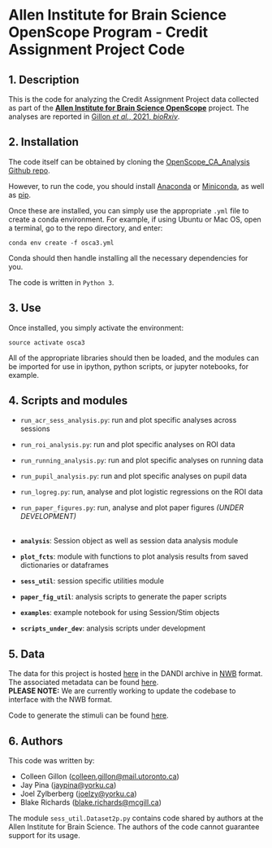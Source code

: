 # Allen Institute for Brain Science OpenScope Program - Credit Assignment Project Code

## 1. Description
This is the code for analyzing the Credit Assignment Project data collected as part of the [**Allen Institute for Brain Science OpenScope**](https://alleninstitute.org/what-we-do/brain-science/) project. The analyses are reported in [Gillon _et al._, 2021, _bioRxiv_](https://www.biorxiv.org/content/10.1101/2021.01.15.426915v1).

## 2. Installation
The code itself can be obtained by cloning the [OpenScope\_CA\_Analysis Github repo](https://github.com/colleenjg/OpenScope_CA_Analysis.git).

However, to run the code, you should install [Anaconda](https://www.anaconda.com/) or [Miniconda](https://conda.io/miniconda.html), as well as [pip](https://pip.pypa.io/en/stable/).

Once these are installed, you can simply use the appropriate `.yml` 
file to create a conda environment. For example, if using Ubuntu or Mac OS, open a terminal, go to the repo directory, and enter:

`conda env create -f osca3.yml`

Conda should then handle installing all the necessary dependencies for you.

The code is written in `Python 3`. 

## 3. Use
Once installed, you simply activate the environment:

`source activate osca3`

All of the appropriate libraries should then be loaded, and the modules can be imported for use in ipython, python scripts, or jupyter notebooks, for example.

## 4. Scripts and modules

* `run_acr_sess_analysis.py`: run and plot specific analyses across sessions
* `run_roi_analysis.py`: run and plot specific analyses on ROI data
* `run_running_analysis.py`: run and plot specific analyses on running data
* `run_pupil_analysis.py`: run and plot specific analyses on pupil data
* `run_logreg.py`: run, analyse and plot logistic regressions on the ROI data
* `run_paper_figures.py`: run, analyse and plot paper figures _(UNDER DEVELOPMENT)_  
&nbsp;

* **`analysis`**: Session object as well as session data analysis module
* **`plot_fcts`**: module with functions to plot analysis results from saved dictionaries or dataframes 
* **`sess_util`**: session specific utilities module
* **`paper_fig_util`**: analysis scripts to generate the paper scripts
* **`examples`**: example notebook for using Session/Stim objects 
* **`scripts_under_dev`**: analysis scripts under development

## 5. Data
The data for this project is hosted [here](https://gui.dandiarchive.org/#/dandiset/000037) in the DANDI archive in [NWB](https://www.nwb.org/) format. The associated metadata can be found [here](https://github.com/jeromelecoq/allen_openscope_metadata/tree/master/projects/credit_assignement).   
**PLEASE NOTE:** We are currently working to update the codebase to interface with the NWB format.
&nbsp;

Code to generate the stimuli can be found [here](https://github.com/colleenjg/cred_assign_stimuli). 


## 6. Authors
This code was written by:

* Colleen Gillon (colleen.gillon@mail.utoronto.ca)
* Jay Pina (jaypina@yorku.ca)
* Joel Zylberberg (joelzy@yorku.ca)
* Blake Richards (blake.richards@mcgill.ca)

The module `sess_util.Dataset2p.py` contains code shared by authors at the Allen Institute for Brain Science. The authors of the code cannot guarantee support for its usage.

